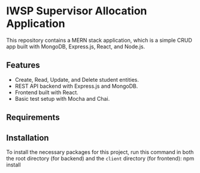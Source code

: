 # IWSP Supervisor Allocation Application

This repository contains a MERN stack application, which is a simple CRUD app built with MongoDB, Express.js, React, and Node.js.

## Features

- Create, Read, Update, and Delete student entities.
- REST API backend with Express.js and MongoDB.
- Frontend built with React.
- Basic test setup with Mocha and Chai.

## Requirements


## Installation

To install the necessary packages for this project, run this command in both the root directory (for backend) and the `client` directory (for frontend):
npm install
